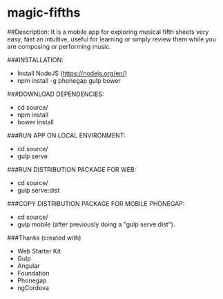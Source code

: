 # magic-fifths
##Description: 
It is a mobile app for exploring musical fifth sheets very easy, fast an intuitive, 
useful for learning or simply review them while you are composing or performing music.

###INSTALLATION:
- Install NodeJS (https://nodejs.org/en/)
- npm install -g phonegap gulp bower

###DOWNLOAD DEPENDENCIES:
- cd source/
- npm install
- bower install

###RUN APP ON LOCAL ENVIRONMENT:
- cd source/
- gulp serve

###RUN DISTRIBUTION PACKAGE FOR WEB:
- cd source/
- gulp serve:dist

###COPY DISTRIBUTION PACKAGE FOR MOBILE PHONEGAP:
- cd source/
- gulp mobile (after previously doing a "gulp serve:dist").

###Thanks (created with)
- Web Starter Kit
- Gulp
- Angular
- Foundation
- Phonegap
- ngCordova
